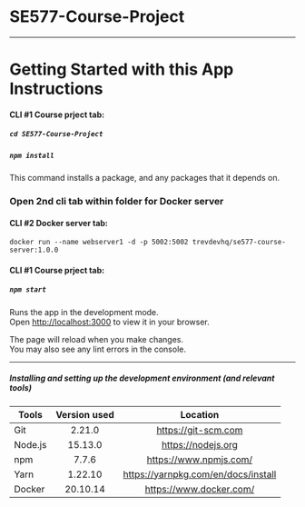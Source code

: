 # SE577-Course-Project
---
# Getting Started with this App Instructions

#### CLI #1 Course prject tab:
##### `cd SE577-Course-Project`

##### `npm install`

This command installs a package, and any packages that it depends on.

### Open 2nd cli tab within folder for Docker server

#### CLI #2 Docker server tab:
`docker run --name webserver1 -d -p 5002:5002 trevdevhq/se577-course-server:1.0.0`

#### CLI #1 Course prject tab:
##### `npm start`

Runs the app in the development mode.\
Open [http://localhost:3000](http://localhost:3000) to view it in your browser.

The page will reload when you make changes.\
You may also see any lint errors in the console.

---

##### Installing and setting up the development environment (and relevant tools)

| Tools      | Version used | Location  |
| -----------|:------------:| :--------:|
| Git        | 2.21.0       | https://git-scm.com |
| Node.js    | 15.13.0      | https://nodejs.org |
| npm        | 7.7.6        | https://www.npmjs.com/ |
| Yarn       | 1.22.10      | https://yarnpkg.com/en/docs/install |
| Docker     | 20.10.14     | https://www.docker.com/ |
